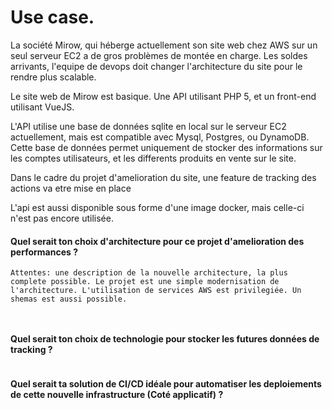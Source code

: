 # Use case.

La société Mirow, qui héberge actuellement son site web chez AWS sur un seul serveur EC2 a de gros problèmes de montée en charge. Les soldes arrivants, l'equipe de devops doit changer l'architecture du site pour le rendre plus scalable.

Le site web de Mirow est basique. Une API utilisant PHP 5, et un front-end utilisant VueJS. 

L'API utilise une base de données sqlite en local sur le serveur EC2 actuellement, mais est compatible avec Mysql, Postgres, ou DynamoDB. Cette base de données permet uniquement de stocker des informations sur les comptes utilisateurs, et les differents produits en vente sur le site. 

Dans le cadre du projet d'amelioration du site, une feature de tracking des actions va etre mise en place

L'api est aussi disponible sous forme d'une image docker, mais celle-ci n'est pas encore utilisée.


#### Quel serait ton choix d'architecture pour ce projet d'amelioration des performances ?
```
Attentes: une description de la nouvelle architecture, la plus complete possible. Le projet est une simple modernisation de l'architecture. L'utilisation de services AWS est privilegiée. Un shemas est aussi possible.



```

#### Quel serait ton choix de technologie pour stocker les futures données de tracking ?
```

```

####  Quel serait ta solution de CI/CD idéale pour automatiser les deploiements de cette nouvelle infrastructure (Coté applicatif) ?
```

```
